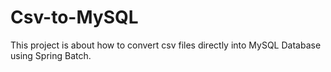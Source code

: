 # Csv-to-MySQL
This project is about how to convert csv files directly into MySQL Database using Spring Batch.
